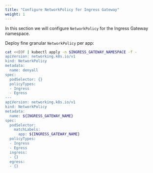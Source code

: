 ```yaml
---
title: "Configure NetworkPolicy for Ingress Gateway"
weight: 1
---
```

In this section we will configure `NetworkPolicy` for the Ingress Gateway namespace.

Deploy fine granular `NetworkPolicy` per app:
```Bash
cat <<EOF | kubectl apply -n $INGRESS_GATEWAY_NAMESPACE -f -
apiVersion: networking.k8s.io/v1
kind: NetworkPolicy
metadata:
  name: denyall
spec:
  podSelector: {}
  policyTypes:
  - Ingress
  - Egress
---
apiVersion: networking.k8s.io/v1
kind: NetworkPolicy
metadata:
  name: ${INGRESS_GATEWAY_NAME}
spec:
  podSelector:
    matchLabels:
      app: ${INGRESS_GATEWAY_NAME}
  policyTypes:
  - Ingress
  - Egress
  ingress:
  - {}
  egress:
  - {}
```